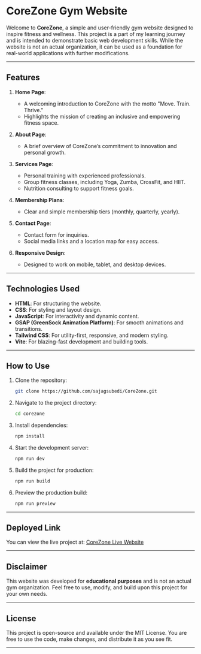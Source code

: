 # CoreZone Gym Website

Welcome to **CoreZone**, a simple and user-friendly gym website designed to inspire fitness and wellness. This project is a part of my learning journey and is intended to demonstrate basic web development skills. While the website is not an actual organization, it can be used as a foundation for real-world applications with further modifications.

---

## Features

1. **Home Page**:

   - A welcoming introduction to CoreZone with the motto "Move. Train. Thrive."
   - Highlights the mission of creating an inclusive and empowering fitness space.

2. **About Page**:

   - A brief overview of CoreZone’s commitment to innovation and personal growth.

3. **Services Page**:

   - Personal training with experienced professionals.
   - Group fitness classes, including Yoga, Zumba, CrossFit, and HIIT.
   - Nutrition consulting to support fitness goals.

4. **Membership Plans**:

   - Clear and simple membership tiers (monthly, quarterly, yearly).

5. **Contact Page**:

   - Contact form for inquiries.
   - Social media links and a location map for easy access.

6. **Responsive Design**:
   - Designed to work on mobile, tablet, and desktop devices.

---

## Technologies Used

- **HTML**: For structuring the website.
- **CSS**: For styling and layout design.
- **JavaScript**: For interactivity and dynamic content.
- **GSAP (GreenSock Animation Platform)**: For smooth animations and transitions.
- **Tailwind CSS**: For utility-first, responsive, and modern styling.
- **Vite**: For blazing-fast development and building tools.

---

## How to Use

1. Clone the repository:

   ```bash
   git clone https://github.com/sajagsubedi/CoreZone.git
   ```

2. Navigate to the project directory:

   ```bash
   cd corezone
   ```

3. Install dependencies:

   ```bash
   npm install
   ```

4. Start the development server:

   ```bash
   npm run dev
   ```

5. Build the project for production:

   ```bash
   npm run build
   ```

6. Preview the production build:
   ```bash
   npm run preview
   ```

---

## Deployed Link

You can view the live project at: [CoreZone Live Website](https://corezone.netlify.app/)

---

## Disclaimer

This website was developed for **educational purposes** and is not an actual gym organization. Feel free to use, modify, and build upon this project for your own needs.

---

## License

This project is open-source and available under the MIT License. You are free to use the code, make changes, and distribute it as you see fit.

---
